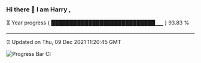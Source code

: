 ### Hi there 👋 I am Harry , 

⏳ Year progress { ████████████████████████████▁▁ } 93.83 %

---

⏰ Updated on Thu, 09 Dec 2021 11:20:45 GMT

![Progress Bar CI](https://github.com/duykhang68/duykhang68/workflows/Progress%20Bar%20CI/badge.svg)
